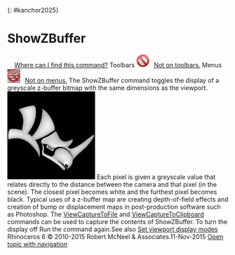 ---
---

{: #kanchor2025}
# ShowZBuffer
 [![images/transparent.gif](images/transparent.gif)Where can I find this command?](javascript:void(0);) Toolbars
![images/-no-toolbar-button.png](images/-no-toolbar-button.png) [Not on toolbars.](toolbarwhattodo.html) 
Menus
![images/-no-menu-item.png](images/-no-menu-item.png) [Not on menus.](menuwhattodo.html) 
The ShowZBuffer command toggles the display of a greyscale z-buffer bitmap with the same dimensions as the viewport.
![images/showzbuffer.png](images/showzbuffer.png)
Each pixel is given a greyscale value that relates directly to the distance between the camera and that pixel (in the scene). The closest pixel becomes white and the furthest pixel becomes black.
Typical uses of a z-buffer map are creating depth-of-field effects and creation of bump or displacement maps in post-production software such as Photoshop.
The [ViewCaptureToFile](viewcapture.html#viewcapturetofile) and [ViewCaptureToClipboard](viewcapture.html#viewcapturetoclipboard) commands can be used to capture the contents of ShowZBuffer.
To turn the display off
Run the command again.See also
 [Set viewport display modes](sak-displaymodes.html) 
&#160;
&#160;
Rhinoceros 6 © 2010-2015 Robert McNeel &amp; Associates.11-Nov-2015
 [Open topic with navigation](showzbuffer.html) 

